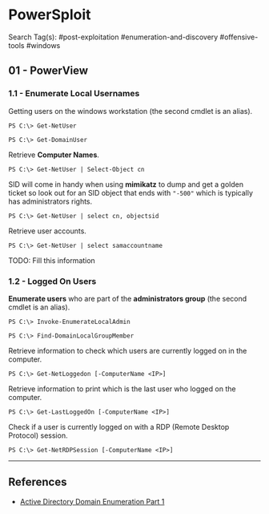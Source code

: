 # PowerSploit

Search Tag(s): #post-exploitation #enumeration-and-discovery #offensive-tools #windows

## 01 - PowerView

### 1.1 - Enumerate Local Usernames

Getting users on the windows workstation (the second cmdlet is an alias).

```
PS C:\> Get-NetUser

PS C:\> Get-DomainUser
```

Retrieve **Computer Names**.

```
PS C:\> Get-NetUser | Select-Object cn
```

SID will come in handy when using **mimikatz** to dump and get a golden ticket so look out for an SID object that ends with `"-500"` which is typically has administrators rights.

```
PS C:\> Get-NetUser | select cn, objectsid
```

Retrieve user accounts.

```
PS C:\> Get-NetUser | select samaccountname
```

TODO: Fill this information

### 1.2 - Logged On Users

**Enumerate users** who are part of the **administrators group** (the second cmdlet is an alias).

```
PS C:\> Invoke-EnumerateLocalAdmin

PS C:\> Find-DomainLocalGroupMember
```

Retrieve information to check which users are currently logged on in the computer.

```
PS C:\> Get-NetLoggedon [-ComputerName <IP>]
```

Retrieve information to print which is the last user who logged on the computer.

```
PS C:\> Get-LastLoggedOn [-ComputerName <IP>]
```

Check if a user is currently logged on with a RDP (Remote Desktop Protocol) session.

```
PS C:\> Get-NetRDPSession [-ComputerName <IP>]
```

---
## References

- [Active Directory Domain Enumeration Part 1](https://nored0x.github.io/red-teaming/active-directory-domain-enumeration-part-1/)